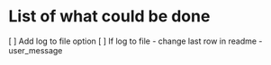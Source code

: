 # List of what could be done

[ ] Add log to file option
[ ] If log to file - change last row in readme - user_message
